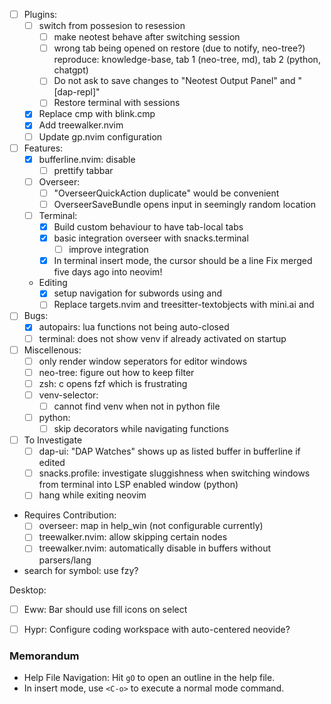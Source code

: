 
- [ ] Plugins:
    - [ ] switch from possesion to resession
        - [ ] make neotest behave after switching session
        - [ ] wrong tab being opened on restore (due to notify, neo-tree?)
            reproduce: knowledge-base, tab 1 (neo-tree, md), tab 2 (python, chatgpt)
        - [ ] Do not ask to save changes to "Neotest Output Panel" and "[dap-repl]"
        - [ ] Restore terminal with sessions
    - [x] Replace cmp with blink.cmp
    - [x] Add treewalker.nvim
    - [ ] Update gp.nvim configuration
- [ ] Features:
    - [x] bufferline.nvim: disable
        - [ ] prettify tabbar
    - [ ] Overseer:
        - [ ] "OverseerQuickAction duplicate" would be convenient
        - [ ] OverseerSaveBundle opens input in seemingly random location
    - [ ] Terminal:
        - [x] Build custom behaviour to have tab-local tabs
        - [x] basic integration overseer with snacks.terminal
            - [ ] improve integration
        - [x] In terminal insert mode, the cursor should be a line 
            Fix merged five days ago into neovim!
    - Editing
        - [x] setup navigation for subwords using <C-B> and <C-E>
        - [ ] Replace targets.nvim and treesitter-textobjects with mini.ai and
          <swap plugin>
- [ ] Bugs:
    - [x] autopairs: lua functions not being auto-closed
    - [ ] terminal: does not show venv if already activated on startup
- [ ] Miscellenous:
    - [ ] only render window seperators for editor windows
    - [ ] neo-tree: figure out how to keep filter
    - [ ] zsh: <esc>c opens fzf which is frustrating
    - [ ] venv-selector:
        - [ ] cannot find venv when not in python file
    - [ ] python:
        - [ ] skip decorators while navigating functions

- [ ] To Investigate
    - [ ] dap-ui: "DAP Watches" shows up as listed buffer in bufferline if edited
    - [ ] snacks.profile: investigate sluggishness when switching windows from
      terminal into LSP enabled window (python)
    - [ ] hang while exiting neovim
- Requires Contribution:
    - [ ] overseer: map <esc> in help_win (not configurable currently)
    - [ ] treewalker.nvim: allow skipping certain nodes
    - [ ] treewalker.nvim: automatically disable in buffers without parsers/lang

- search for symbol: use fzy?

Desktop:
- [ ] Eww: Bar should use fill icons on select
- [ ] Hypr: Configure coding workspace with auto-centered neovide?


### Memorandum
- Help File Navigation: Hit `gO` to open an outline in the help file.
- In insert mode, use `<C-o>` to execute a normal mode command.

